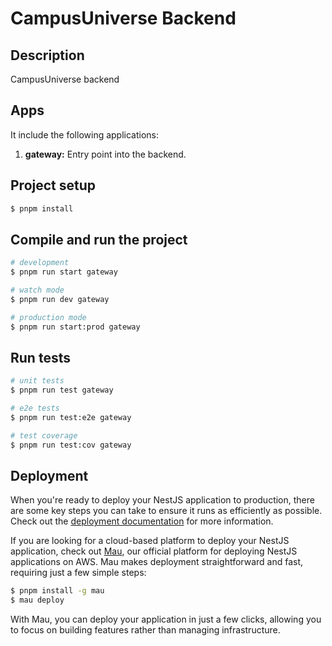 # CampusUniverse Backend

## Description

CampusUniverse backend

## Apps

It include the following applications:

1. **gateway:** Entry point into the backend.

## Project setup

```bash
$ pnpm install
```

## Compile and run the project

```bash
# development
$ pnpm run start gateway

# watch mode
$ pnpm run dev gateway

# production mode
$ pnpm run start:prod gateway
```

## Run tests

```bash
# unit tests
$ pnpm run test gateway

# e2e tests
$ pnpm run test:e2e gateway

# test coverage
$ pnpm run test:cov gateway
```

## Deployment

When you're ready to deploy your NestJS application to production, there are some key steps you can take to ensure it runs as efficiently as possible. Check out the [deployment documentation](https://docs.nestjs.com/deployment) for more information.

If you are looking for a cloud-based platform to deploy your NestJS application, check out [Mau](https://mau.nestjs.com), our official platform for deploying NestJS applications on AWS. Mau makes deployment straightforward and fast, requiring just a few simple steps:

```bash
$ pnpm install -g mau
$ mau deploy
```

With Mau, you can deploy your application in just a few clicks, allowing you to focus on building features rather than managing infrastructure.
